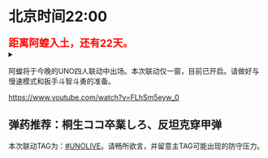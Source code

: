 # 北京时间22:00

<div style="color:red;font-size:20px;font-weight:bolder">距离阿蝗入土，还有22天。</div>

<details>
  <summary></summary>
  <img src="https://img.nga.178.com/attachments/mon_202106/09/7nQ2o-ayc5Z12T3cSgh-mg.png"></img>
</details>

阿蝗将于今晚的UNO四人联动中出场。本次联动仅一窗，目前已开启。请做好与慢速模式和扳手斗智斗勇的准备。

https://www.youtube.com/watch?v=FLhSm5eyw_0

## 弹药推荐：桐生ココ卒業しろ、反坦克穿甲弹

本次联动TAG为：[#UNOLIVE](https://twitter.com/hashtag/UNOLIVE)。请畅所欲言，并留意主TAG可能出现的防守压力。